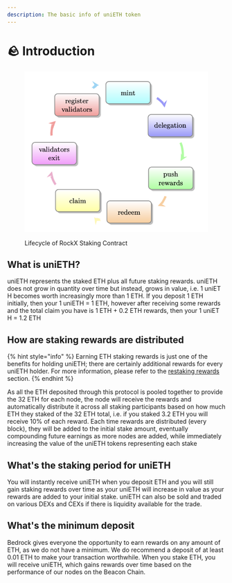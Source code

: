 ```yaml
---
description: The basic info of uniETH token
---
```


# 🪨 Introduction



<figure><img src="../../.gitbook/assets/Screenshot 2024-01-23 at 12.33.25 AM.png" alt=""><figcaption><p>Lifecycle of RockX Staking Contract</p></figcaption></figure>

## What is uniETH?

uniETH represents the staked ETH plus all future staking rewards. uniETH does not grow in quantity over time but instead, grows in value, i.e. 1 uniET H becomes worth increasingly more than 1  ETH. If you deposit 1 ETH initially, then your 1 uniETH = 1 ETH, however after receiving some rewards and the total claim you have is 1 ETH + 0.2 ETH rewards, then your 1 uniET H = 1.2 ETH

## How are staking rewards are distributed

{% hint style="info" %}
Earning ETH staking rewards is just one of the benefits for holding uniETH; there are certainly additional rewards for every uniETH holder. For more information, please refer to the [restaking rewards](../../bedrock-lrt/restaking-rewards.md) section.
{% endhint %}

As all the ETH deposited through this protocol is pooled together to provide the 32 ETH for each node, the node will receive the rewards and automatically distribute it across all staking participants based on how much ETH they staked of the 32 ETH total, i.e. if you staked 3.2 ETH you will receive 10% of each reward. Each time rewards are distributed (every block), they will be added to the initial stake amount, eventually compounding future earnings as more nodes are added, while immediately increasing the value of the uniETH tokens representing each stake

## What's the staking period for uniETH

You will instantly receive uniETH when you deposit ETH and you will still gain staking rewards over time as your uniETH will increase in value as your rewards are added to your initial stake. uniETH can also be sold and traded on various DEXs and CEXs if there is liquidity available for the trade.

## What's the minimum deposit

Bedrock gives everyone the opportunity to earn rewards on any amount of ETH, as we do not have a minimum. We do recommend a deposit of at least 0.01 ETH to make your transaction worthwhile. When you stake ETH, you will receive uniETH, which gains rewards over time based on the performance of our nodes on the Beacon Chain.
